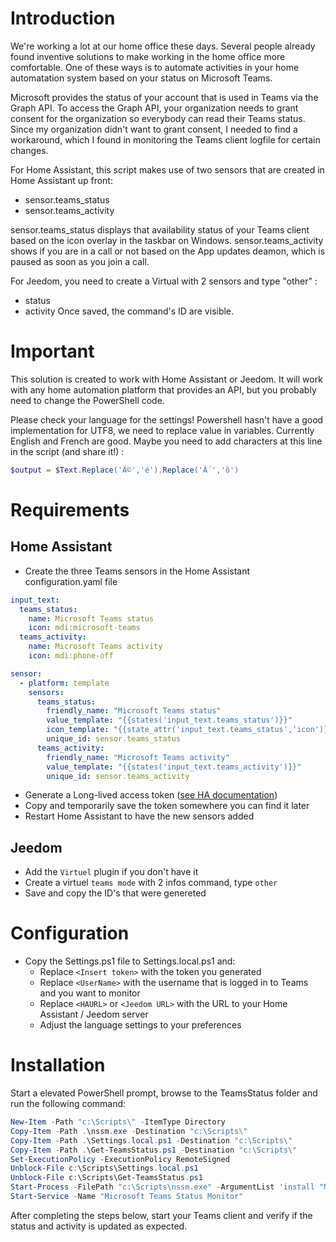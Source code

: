 # Introduction
We're working a lot at our home office these days. Several people already found inventive solutions to make working in the home office more comfortable. One of these ways is to automate activities in your home automatation system based on your status on Microsoft Teams.

Microsoft provides the status of your account that is used in Teams via the Graph API. To access the Graph API, your organization needs to grant consent for the organization so everybody can read their Teams status. Since my organization didn't want to grant consent, I needed to find a workaround, which I found in monitoring the Teams client logfile for certain changes.

For Home Assistant, this script makes use of two sensors that are created in Home Assistant up front:
* sensor.teams_status
* sensor.teams_activity

sensor.teams_status displays that availability status of your Teams client based on the icon overlay in the taskbar on Windows. sensor.teams_activity shows if you are in a call or not based on the App updates deamon, which is paused as soon as you join a call.

For Jeedom, you need to create a Virtual with 2 sensors and type "other" :
* status
* activity
Once saved, the command's ID are visible.

# Important
This solution is created to work with Home Assistant or Jeedom. It will work with any home automation platform that provides an API, but you probably need to change the PowerShell code.

Please check your language for the settings! Powershell hasn't have a good implementation for UTF8, we need to replace value in variables. Currently English and French are good. Maybe you need to add characters at this line in the script (and share it!) :
```Powershell
$output = $Text.Replace('Ã©','é').Replace('Ã´','ô')
```

# Requirements
## Home Assistant
* Create the three Teams sensors in the Home Assistant configuration.yaml file
```yaml
input_text:
  teams_status:
    name: Microsoft Teams status
    icon: mdi:microsoft-teams
  teams_activity:
    name: Microsoft Teams activity
    icon: mdi:phone-off

sensor:
  - platform: template
    sensors:
      teams_status: 
        friendly_name: "Microsoft Teams status"
        value_template: "{{states('input_text.teams_status')}}"
        icon_template: "{{state_attr('input_text.teams_status','icon')}}"
        unique_id: sensor.teams_status
      teams_activity:
        friendly_name: "Microsoft Teams activity"
        value_template: "{{states('input_text.teams_activity')}}"
        unique_id: sensor.teams_activity

```
* Generate a Long-lived access token ([see HA documentation](https://developers.home-assistant.io/docs/auth_api/#long-lived-access-token))
* Copy and temporarily save the token somewhere you can find it later
* Restart Home Assistant to have the new sensors added

## Jeedom
* Add the `Virtuel` plugin if you don't have it
* Create a virtuel `teams mode` with 2 infos command, type `other`
* Save and copy the ID's that were genereted

# Configuration
* Copy the Settings.ps1 file to Settings.local.ps1 and:
  * Replace `<Insert token>` with the token you generated
  * Replace `<UserName>` with the username that is logged in to Teams and you want to monitor
  * Replace `<HAURL>` or `<Jeedom URL>` with the URL to your Home Assistant / Jeedom server
  * Adjust the language settings to your preferences
# Installation
Start a elevated PowerShell prompt, browse to the TeamsStatus folder and run the following command:
```powershell
New-Item -Path "c:\Scripts\" -ItemType Directory
Copy-Item -Path .\nssm.exe -Destination "c:\Scripts\"
Copy-Item -Path .\Settings.local.ps1 -Destination "c:\Scripts\"
Copy-Item -Path .\Get-TeamsStatus.ps1 -Destination "c:\Scripts\"
Set-ExecutionPolicy -ExecutionPolicy RemoteSigned
Unblock-File c:\Scripts\Settings.local.ps1
Unblock-File c:\Scripts\Get-TeamsStatus.ps1
Start-Process -FilePath "c:\Scripts\nssm.exe" -ArgumentList 'install "Microsoft Teams Status Monitor" "C:\Windows\System32\WindowsPowerShell\v1.0\powershell.exe" "-command "& { . C:\Scripts\Get-TeamsStatus.ps1 }"" ' -NoNewWindow -Wait
Start-Service -Name "Microsoft Teams Status Monitor"
```

After completing the steps below, start your Teams client and verify if the status and activity is updated as expected.